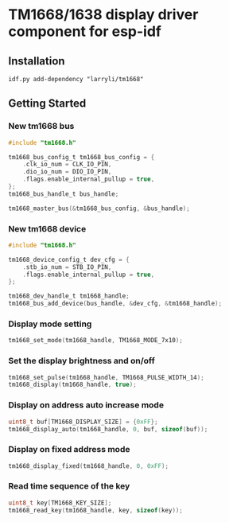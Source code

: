 # TM1668/1638 display driver component for esp-idf

## Installation

    idf.py add-dependency "larryli/tm1668"

## Getting Started

### New tm1668 bus

```c
#include "tm1668.h"

tm1668_bus_config_t tm1668_bus_config = {
    .clk_io_num = CLK_IO_PIN,
    .dio_io_num = DIO_IO_PIN,
    .flags.enable_internal_pullup = true,
};
tm1668_bus_handle_t bus_handle;

tm1668_master_bus(&tm1668_bus_config, &bus_handle);
```

### New tm1668 device

```c
#include "tm1668.h"

tm1668_device_config_t dev_cfg = {
    .stb_io_num = STB_IO_PIN,
    .flags.enable_internal_pullup = true,
};

tm1668_dev_handle_t tm1668_handle;
tm1668_bus_add_device(bus_handle, &dev_cfg, &tm1668_handle);
```

### Display mode setting

```c
tm1668_set_mode(tm1668_handle, TM1668_MODE_7x10);
```

### Set the display brightness and on/off

```c
tm1668_set_pulse(tm1668_handle, TM1668_PULSE_WIDTH_14);
tm1668_display(tm1668_handle, true);
```

### Display on address auto increase mode

```c
uint8_t buf[TM1668_DISPLAY_SIZE] = {0xFF};
tm1668_display_auto(tm1668_handle, 0, buf, sizeof(buf));
```

### Display on fixed address mode

```c
tm1668_display_fixed(tm1668_handle, 0, 0xFF);
```

### Read time sequence of the key

```c
uint8_t key[TM1668_KEY_SIZE];
tm1668_read_key(tm1668_handle, key, sizeof(key));
```
